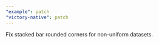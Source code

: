 ```yaml
---
"example": patch
"victory-native": patch
---
```


Fix stacked bar rounded corners for non-uniform datasets.
